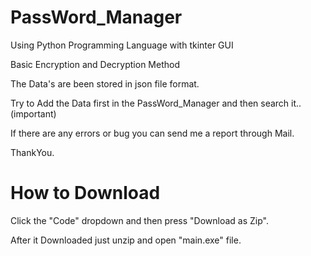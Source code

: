 # PassWord_Manager
Using Python Programming Language with tkinter GUI 

Basic Encryption and Decryption Method

The Data's are been stored in json file format.

Try to Add the Data first in the PassWord_Manager and then search it.. (important)

If there are any errors or bug you can send me a report through Mail.

ThankYou.


# How to Download
Click the "Code" dropdown and then press "Download as Zip".

After it Downloaded just unzip and open "main.exe" file.

